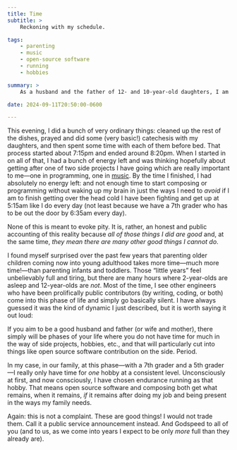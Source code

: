 ```yaml
---
title: Time
subtitle: >
    Reckoning with my schedule.

tags:
    - parenting
    - music
    - open-source software
    - running
    - hobbies

summary: >
    As a husband and the father of 12- and 10-year-old daughters, I am increasingly out of time for hobbies. That is fine. But it is a big change.

date: 2024-09-11T20:50:00-0600

---
```


This evening, I did a bunch of very ordinary things: cleaned up the rest of the dishes, prayed and did some (very basic!) catechesis with my daughters, and then spent some time with each of them before bed. That process started about 7:15pm and ended around 8:20pm. When I started in on all of that, I had a bunch of energy left and was thinking hopefully about getting after one of two side projects I have going which are really important to me—one in programming, one in [music](https://newsletter.music.chriskrycho.com). By the time I finished, I had absolutely no energy left: and not enough time to start composing or programming without waking up my brain in just the ways I need to *avoid* if I am to finish getting over the head cold I have been fighting and get up at 5:15am like I do every day (not least because we have a 7th grader who has to be out the door by 6:35am every day).

None of this is meant to evoke pity. It is, rather, an honest and public accounting of this reality because *all of those things I did are good* and, at the same time, *they mean there are many other good things I cannot do*.

I found myself surprised over the past few years that parenting older children coming now into young adulthood takes more time—much more time!—than parenting infants and toddlers. Those “little years” feel unbelievably full and tiring, but there are many hours where 2-year-olds are asleep and 12-year-olds are *not*. Most of the time, I see other engineers who have been prolifically public contributors (by writing, coding, or both) come into this phase of life and simply go basically silent. I have always guessed it was the kind of dynamic I just described, but it is worth saying it out loud:

If you aim to be a good husband and father (or wife and mother), there simply will be phases of your life where you do not have time for much in the way of side projects, hobbies, etc., and that will particularly cut into things like open source software contribution on the side. Period.

In my case, in our family, at this phase—with a 7th grader and a 5th grader—I really only have time for *one* hobby at a consistent level. Unconsciously at first, and now consciously, I have chosen endurance running as that hobby. That means open source software and composing both get what remains, when it remains, *if* it remains after doing my job and being present in the ways my family needs.

Again: this is not a complaint. These are good things! I would not trade them. Call it a public service announcement instead. And Godspeed to all of you (and to us, as we come into years I expect to be only *more* full than they already are).